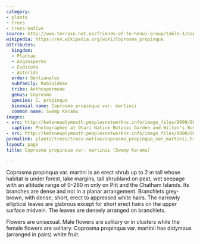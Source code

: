```yaml
---
category:
- plants
- trees
- trees-native
source: http://www.terrain.net.nz/friends-of-te-henui-group/table-1/coprosma-propinqua-var-martinii.html
wikipedia: https://en.wikipedia.org/wiki/Coprosma_propinqua
attributes:
  kingdom:
  - Plantae
  - Angiosperms
  - Eudicots
  - Asterids
  order: Gentianales
  subfamily: Rubioideae
  tribe: Anthospermeae
  genus: Coprosma
  species: C. propinqua
  binomial name: Coprosma propinqua var. martinii
  common name: Swamp Karamu
images:
- src: http://ketenewplymouth.peoplesnetworknz.info/image_files/0000/0003/2604/Coprosma_propinqua_var._martinii__Swamp_Karamu_-001.JPG
  caption: Photographed at Otari Native Botanic Garden and Wilton's Bush Reserve Wellington.
- src: http://ketenewplymouth.peoplesnetworknz.info/image_files/0000/0003/2609/Coprosma_propinqua_var._martinii__Swamp_Karamu_-002.JPG
permalink: plants/trees/trees-native/coprosma_propinqua_var_martinii.html
layout: page
title: Coprosma propinqua var. martinii (Swamp Karamu)

---
```

Coprosma propinqua var. martini is an erect shrub up to 2 m tall whose habitat is under forest, lake margins, tall shrubland on peat, wet seepage with an altitude range of 0–260 m only on Pitt and the Chatham Islands. Its branches are dense and not in a planar arrangement. Branchlets grey-brown, with dense, short, erect to appressed white hairs. The narrowly elliptical leaves are glabrous except for short erect hairs on the upper surface midvein. The leaves are densely arranged on branchlets.

Flowers are unisexual. Male flowers are solitary or in clusters while the female flowers are solitary. Coprosma propinqua var. martinii has didymous (arranged in pairs) white fruit.
